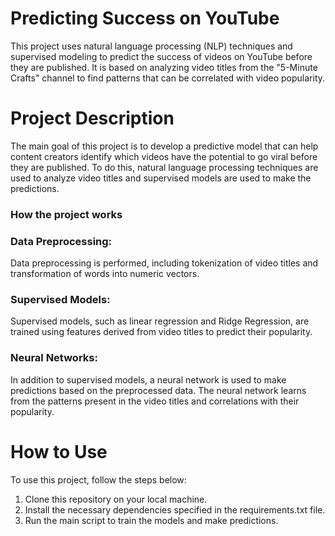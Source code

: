 # Predicting Success on YouTube
This project uses natural language processing (NLP) techniques and supervised modeling to predict the success of videos on YouTube before they are published. It is based on analyzing video titles from the "5-Minute Crafts" channel to find patterns that can be correlated with video popularity.

# Project Description
The main goal of this project is to develop a predictive model that can help content creators identify which videos have the potential to go viral before they are published. To do this, natural language processing techniques are used to analyze video titles and supervised models are used to make the predictions.

### How the project works
### Data Preprocessing:
Data preprocessing is performed, including tokenization of video titles and transformation of words into numeric vectors.

### Supervised Models:
Supervised models, such as linear regression and Ridge Regression, are trained using features derived from video titles to predict their popularity.

### Neural Networks:
In addition to supervised models, a neural network is used to make predictions based on the preprocessed data. The neural network learns from the patterns present in the video titles and correlations with their popularity.

# How to Use
To use this project, follow the steps below:

1. Clone this repository on your local machine.
2. Install the necessary dependencies specified in the requirements.txt file.
3. Run the main script to train the models and make predictions.
